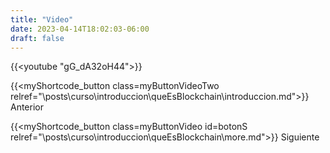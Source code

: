 ```yaml
---
title: "Video"
date: 2023-04-14T18:02:03-06:00
draft: false
---
```


<!-- {{<avance condicion="0" idPagina="3">}} -->


{{<youtube "gG_dA32oH44">}}

{{<myShortcode_button class=myButtonVideoTwo relref="\posts\curso\introduccion\queEsBlockchain\introduccion.md">}} Anterior

{{<myShortcode_button class=myButtonVideo id=botonS relref="\posts\curso\introduccion\queEsBlockchain\more.md">}} Siguiente
